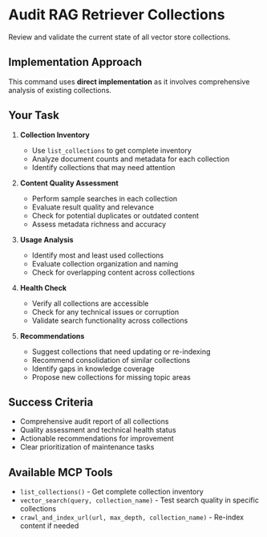 # Audit RAG Retriever Collections

Review and validate the current state of all vector store collections.

## Implementation Approach
This command uses **direct implementation** as it involves comprehensive analysis of existing collections.

## Your Task
1. **Collection Inventory**
   - Use `list_collections` to get complete inventory
   - Analyze document counts and metadata for each collection
   - Identify collections that may need attention

2. **Content Quality Assessment**
   - Perform sample searches in each collection
   - Evaluate result quality and relevance
   - Check for potential duplicates or outdated content
   - Assess metadata richness and accuracy

3. **Usage Analysis**
   - Identify most and least used collections
   - Evaluate collection organization and naming
   - Check for overlapping content across collections

4. **Health Check**
   - Verify all collections are accessible
   - Check for any technical issues or corruption
   - Validate search functionality across collections

5. **Recommendations**
   - Suggest collections that need updating or re-indexing
   - Recommend consolidation of similar collections
   - Identify gaps in knowledge coverage
   - Propose new collections for missing topic areas

## Success Criteria
- Comprehensive audit report of all collections
- Quality assessment and technical health status
- Actionable recommendations for improvement
- Clear prioritization of maintenance tasks

## Available MCP Tools
- `list_collections()` - Get complete collection inventory
- `vector_search(query, collection_name)` - Test search quality in specific collections
- `crawl_and_index_url(url, max_depth, collection_name)` - Re-index content if needed